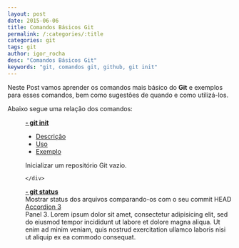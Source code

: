 ```yaml
---
layout: post
date: 2015-06-06
title: Comandos Básicos Git
permalink: /:categories/:title
categories: git
tags: git
author: igor_rocha
desc: "Comandos Básicos Git"
keywords: "git, comandos git, github, git init"
---
```


Neste Post vamos aprender os comandos mais básico do **Git** e exemplos para esses comandos, bem como sugestões de
quando e como utilizá-los.

<!--more-->

Abaixo segue uma relação dos comandos:

<dl class="accordion" data-accordion>
  <dd class="accordion-navigation">
    <a href="#panel1b"><strong> - git init</strong></a>
    <div id="panel1b" class="content">
      <section class="codepen-demo">
        <ul class="tabs" data-tab>
          <li class="tab-title active"><a href="#panel1">Descrição</a></li>
          <li class="tab-title"><a href="#panel2">Uso</a></li>
          <li class="tab-title"><a href="#panel3">Exemplo</a></li>
        </ul>
        <div class="tabs-content">
          <div class="content active" id="panel1">
            Inicializar um repositório Git vazio.
          </div>
          <div class="content" id="panel2">
          </div>
          <div class="content" id="panel3">
          </div>
        </div>
      </section>

    </div>
  </dd>
  <dd class="accordion-navigation">
    <a href="#panel2b"><strong> - git status</strong></a>
    <div id="panel2b" class="content">
      Mostrar status dos arquivos comparando-os com o seu commit HEAD
    </div>
  </dd>
  <dd class="accordion-navigation">
    <a href="#panel3b">Accordion 3</a>
    <div id="panel3b" class="content">
      Panel 3. Lorem ipsum dolor sit amet, consectetur adipisicing elit, sed do eiusmod tempor incididunt ut labore et dolore magna aliqua. Ut enim ad minim veniam, quis nostrud exercitation ullamco laboris nisi ut aliquip ex ea commodo consequat.
    </div>
  </dd>
</dl>
